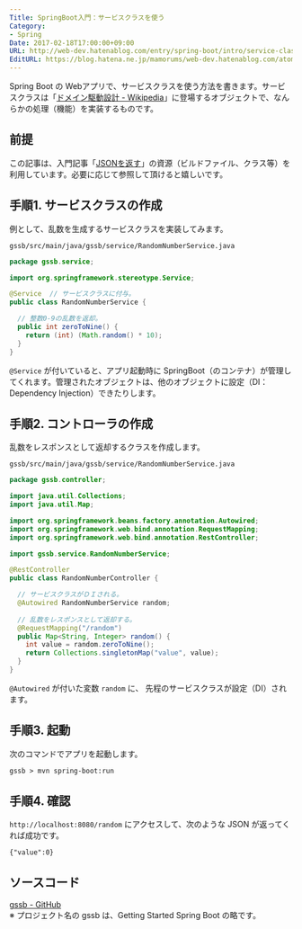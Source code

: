 ```yaml
---
Title: SpringBoot入門：サービスクラスを使う
Category:
- Spring
Date: 2017-02-18T17:00:00+09:00
URL: http://web-dev.hatenablog.com/entry/spring-boot/intro/service-class
EditURL: https://blog.hatena.ne.jp/mamorums/web-dev.hatenablog.com/atom/entry/10328749687179105969
---
```


Spring Boot の Webアプリで、サービスクラスを使う方法を書きます。サービスクラスは「[ドメイン駆動設計 - Wikipedia](https://ja.wikipedia.org/wiki/%E3%83%89%E3%83%A1%E3%82%A4%E3%83%B3%E9%A7%86%E5%8B%95%E8%A8%AD%E8%A8%88)」に登場するオブジェクトで、なんらかの処理（機能）を実装するものです。


## 前提
この記事は、入門記事「[JSONを返す](/entry/spring-boot/intro/response-json)」の資源（ビルドファイル、クラス等）を利用しています。必要に応じて参照して頂けると嬉しいです。


## 手順1. サービスクラスの作成
例として、乱数を生成するサービスクラスを実装してみます。

`gssb/src/main/java/gssb/service/RandomNumberService.java`

```java
package gssb.service;

import org.springframework.stereotype.Service;

@Service  // サービスクラスに付与。
public class RandomNumberService {

  // 整数0-9の乱数を返却。
  public int zeroToNine() {
    return (int) (Math.random() * 10);
  }
}
```

`@Service` が付いていると、アプリ起動時に SpringBoot（のコンテナ）が管理してくれます。管理されたオブジェクトは、他のオブジェクトに設定（DI：Dependency Injection）できたりします。


## 手順2. コントローラの作成
乱数をレスポンスとして返却するクラスを作成します。

`gssb/src/main/java/gssb/service/RandomNumberService.java`

```java
package gssb.controller;

import java.util.Collections;
import java.util.Map;

import org.springframework.beans.factory.annotation.Autowired;
import org.springframework.web.bind.annotation.RequestMapping;
import org.springframework.web.bind.annotation.RestController;

import gssb.service.RandomNumberService;

@RestController
public class RandomNumberController {

  // サービスクラスがＤＩされる。
  @Autowired RandomNumberService random;
  
  // 乱数をレスポンスとして返却する。
  @RequestMapping("/random")
  public Map<String, Integer> random() {
    int value = random.zeroToNine();
    return Collections.singletonMap("value", value);
  }
}
```

`@Autowired` が付いた変数 `random` に、 先程のサービスクラスが設定（DI）されます。


## 手順3. 起動
次のコマンドでアプリを起動します。

```txt
gssb > mvn spring-boot:run
```


## 手順4. 確認
`http://localhost:8080/random` にアクセスして、次のような JSON が返ってくれば成功です。

```
{"value":0}
```


## ソースコード
[gssb - GitHub](https://github.com/mamorum/blog/tree/master/code/gssb)  
※ プロジェクト名の gssb は、Getting Started Spring Boot の略です。
